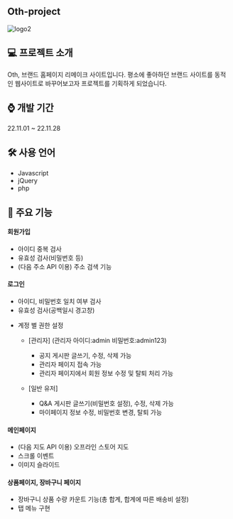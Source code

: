 ## Oth-project

![logo2](https://user-images.githubusercontent.com/116494960/210179176-9a02c008-4788-4263-976b-9b713b6712d1.png)


## 💻 프로젝트 소개
Oth, 브랜드 홈페이지 리메이크 사이트입니다. 
평소에 좋아하던 브랜드 사이트를 동적인 웹사이트로 바꾸어보고자 프로젝트를 기획하게 되었습니다.


## ⌚ 개발 기간
22.11.01 ~ 22.11.28


## 🛠 사용 언어
* Javascript
* jQuery
* php

## 📌 주요 기능
#### 회원가입
- 아이디 중복 검사
- 유효성 검사(비밀번호 등)
- (다음 주소 API 이용) 주소 검색 기능

#### 로그인
- 아이디, 비밀번호 일치 여부 검사
- 유효성 검사(공백일시 경고창)
* 계정 별 권한 설정
  * [관리자] (관리자 아이디:admin 비밀번호:admin123)
    * 공지 게시판 글쓰기, 수정, 삭제 가능
    * 관리자 페이지 접속 가능
    * 관리자 페이지에서 회원 정보 수정 및 탈퇴 처리 가능
    
  * [일반 유저]
    * Q&A 게시판 글쓰기(비밀번호 설정), 수정, 삭제 가능
    * 마이페이지 정보 수정, 비밀번호 변경, 탈퇴 가능

#### 메인페이지
- (다음 지도 API 이용) 오프라인 스토어 지도
- 스크롤 이벤트
- 이미지 슬라이드

#### 상품페이지, 장바구니 페이지
- 장바구니 상품 수량 카운트 기능(총 합계, 합계에 따른 배송비 설정)
- 탭 메뉴 구현

